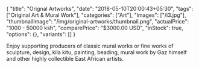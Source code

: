 {
    "title": "Orignal Artworks",
    "date": "2018-05-10T20:00:43+05:30",
    "tags": ["Original Art & Mural Work"],
    "categories": ["Art"],
    "images": ["/i3.jpg"],
    "thumbnailImage": "/img/original-artworks/thumbnail.png",
    "actualPrice": "1000 - 50000 ksh",
    "comparePrice": "$3000.00 USD",
    "inStock": true,
    "options": {},
    "variants": []
}

Enjoy supporting producers of classic mural works or fine works of sculpture, design, kila kitu, painting, beading, mural work by Gaz himself and other highly collectible East African artists.
